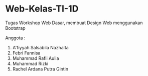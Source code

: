 # Web-Kelas-TI-1D
Tugas Workshop Web Dasar, membuat Design Web menggunakan Bootstrap


Anggota :
1. A'fiyyah Salsabila Nazhalta
2. Febri Fannisa
3. Muhammad Rafli Aulia
4. Muhammad Rizki
5. Rachel Ardana Putra Gintin

